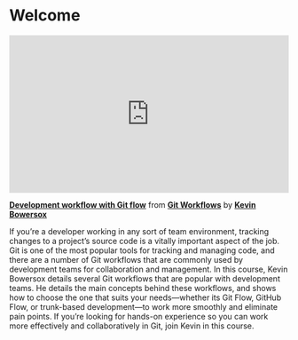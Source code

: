 <h1>Welcome</h1>

<div style="position:relative;height:0;padding-bottom:56.25%"><iframe width="640" height="360" src="https://www.linkedin.com/learning/embed/git-workflows/development-workflow-with-git-flow?autoplay=false&claim=AQG6RfW7wB5o9gAAAYh3TogSYQhRUZZ0zfRW3fOjqU9Jfgae9X2Sr6n9TAC771C3jSlv0-Se_mM49ITisDZARNamJ8eDFIXfYKrUBVTMC2mEqd2fNxe2dSVK_xdjBDOl9VZhpP21xpjCXiLwN4L7hlCPF19IlwI_FD3gWkiPsU09WEGTRvIFYQLL3mr2kCjSdd443xuBP7UziK2sEMrQsToEmCa1md2lFc7YnfKdHip1ozgDWxHx1BaAq6IWOKyJ4mOTgJQc3I4Ayrrsvjy8q47gv_kh7eQEKQ9d1BWNPp4w7YQCEGNIac_jPHWdr6C59bGkoTnSKfe0HLEq0Xc-Puca5W_W6Qx491h6zSEbrQ3fW3ENFUGsI_D8JHtdvtatbYyNtt_QwnqXipK6BOY6yoeK5nkc-383UsQca9MQxpBHUoDKVwfpe3ofj56QvhWDlwnOKHa8nKDkxK5QgyevCPzOwPBlj1-BmGrBqLwcgDUphbNyl8z2PgiZeExdFy6ag2NY2Vh5YWmmUOvZ8Cuc7kYtN1vFZIjNWZrbXAJA4hlI7xiLOK09NYofuDxO_Mcs6HnS0TD-01yPZhm6sAFUdbIO8Os0KK5IgpfOCfCHI5rjjw6Q69CWWhFN73Zqj6e4kMAem2hksngrpQSAeX85aTQcPIpxaIOZcxTGckLoeYPLokvUXJ6KapU_1QR42cZLzWwGb3yt7TlJxMzegR67XhYgnuyMF0ReJpjZ4qsJ7c7Bnz-sk_96KS4NNqummYxZa5zHO88cvXaUMvvxFHib137ucrW8sSfIGeQOZcIogXJYZbIpzlZiZqAdYhcg-EO5okqlOAMwzqghxI3r4207M9bchVxSdzz9CiXw1z3O8sETcy1-mQNiEupr8pUKV6QSLf0DR8NdoqctA7hP3o7CcsBLiU2kWdKtdf7IPeeZp26_8OHmjNYszZASTGcDWGPqsc52GWzubl_pyl8IcYcQmD6eRAndBvm4t_PZhKzpPN0PI8YTFxCteWbRZD_y8zifNN4iw3_WxHSkYGLklvTHwvB-ZAyMxUWctf0IhaPLhUdRUuDvT6zd03ZsCHqV67gKWxNm_TVCarw1Y6X0yZClPgSwZgIqYjOzAz19comdK0nlZ6moDmD2aAK_e7uIx5F5T_wElXovaCLEyLRos9re7RxN0FfDGczCTa6UFM6FjeRSiFW7MmaJ-vQy1VvxwPoKtGIjEl0d49mni9ycc_ubYl5ICW1-LeqFOg&lipi=urn%3Ali%3Apage%3Ad_learning_content%3BlpHL2sJWQDSLpv19EXv%2FWg%3D%3D&licu" mozallowfullscreen="true" webkitallowfullscreen="true" allowfullscreen="true" frameborder="0" style="position:absolute;width:100%;height:100%;left:0"></iframe></div><p><strong><a href="https://www.linkedin.com/learning/git-workflows/development-workflow-with-git-flow?trk=embed_lil">Development workflow with Git flow</a></strong> from <strong><a href="https://www.linkedin.com/learning/git-workflows?trk=embed_lil">Git Workflows</a></strong> by <strong><a href="https://www.linkedin.com/learning/instructors/kevin-bowersox?trk=embed_lil">Kevin Bowersox</a></strong></p>

If you’re a developer working in any sort of team environment, tracking changes to a project’s source code is a vitally important aspect of the job. Git is one of the most popular tools for tracking and managing code, and there are a number of Git workflows that are commonly used by development teams for collaboration and management. In this course, Kevin Bowersox details several Git workflows that are popular with development teams. He details the main concepts behind these workflows, and shows how to choose the one that suits your needs—whether its Git Flow, GitHub Flow, or trunk-based development—to work more smoothly and eliminate pain points. If you’re looking for hands-on experience so you can work more effectively and collaboratively in Git, join Kevin in this course.
